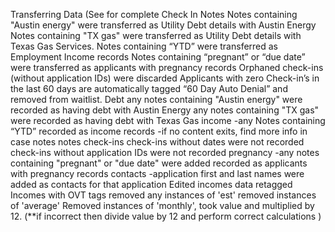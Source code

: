 Transferring Data (See <doc link> for complete 
Check In Notes
Notes containing "Austin energy" were transferred as Utility Debt details with Austin Energy
Notes containing "TX gas" were transferred as Utility Debt details with Texas Gas Services.
Notes containing “YTD” were transferred as Employment Income records 
Notes containing “pregnant” or “due date” were transferred as applicants with pregnancy records 
Orphaned check-ins (without application IDs) were discarded
Applicants with zero Check-in’s in the last 60 days are automatically tagged “60 Day Auto Denial” and removed from waitlist.
Debt
any notes containing "Austin energy" were recorded as having debt with Austin Energy
any notes containing "TX gas" were recorded as having debt with Texas Gas
income
-any Notes containing “YTD” recorded as income records
-if no content exits, find more info in case notes
notes
check-ins
check-ins without dates were not recorded
check-ins without application IDs were not recorded
pregnancy
-any notes containing "pregnant" or "due date" were added recorded as applicants with pregnancy records
contacts
-application first and last names were added as contacts for that application
Edited incomes data
retagged Incomes with OVT tags
removed any instances of 'est'
removed instances of 'average'
Removed instances of 'monthly', took value and multiplied by 12.  (**if incorrect then divide value by 12 and perform correct calculations )


